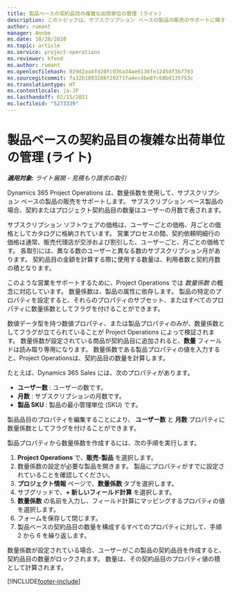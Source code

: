 ```yaml
---
title: 製品ベースの契約品目の複雑な出荷単位の管理 (ライト)
description: このトピックは、サブスクリプション ベースの製品の販売のサポートに関する情報を提供します。
author: rumant
manager: Annbe
ms.date: 10/28/2020
ms.topic: article
ms.service: project-operations
ms.reviewer: kfend
ms.author: rumant
ms.openlocfilehash: 029d2aa4fd20fc036a34ae6136fe12454f3b7703
ms.sourcegitcommit: fa32b1893286f20271fa4ec4be8fc68bd135f53c
ms.translationtype: HT
ms.contentlocale: ja-JP
ms.lasthandoff: 02/15/2021
ms.locfileid: "5273339"
---
```

# <a name="manage-complex-units-for-product-based-contract-lines---lite"></a>製品ベースの契約品目の複雑な出荷単位の管理 (ライト)

_**適用対象:** ライト展開 - 見積もり請求の取引_

Dynamics 365 Project Operations は、数量係数を使用して、サブスクリプション ベースの製品の販売をサポートします。 サブスクリプション ベース製品の場合、契約またはプロジェクト契約品目の数量はユーザーの月数で表されます。

サブスクリプション ソフトウェアの価格は、ユーザーごとの価格、月ごとの価格としてカタログに格納されています。 営業プロセスの間、契約依頼明細行の価格は通常、販売代理店が交渉および割引した、ユーザーごと、月ごとの価格です。 各取引には、異なる数のユーザーと異なる数のサブスクリプション月があります。 契約品目の金額を計算する際に使用する数量は、利用者数と契約月数の積となります。

このような営業をサポートするために、Project Operations では *数量係数* の概念に対応しています。 数量係数は、製品の属性に依存します。 製品の特定のプロパティを設定すると、それらのプロパティのサブセット、またはすべてのプロパティに数量係数としてフラグを付けることができます。

数値データ型を持つ数値プロパティ、または製品プロパティのみが、数量係数としてフラグが立てられていることが Project Operations によって検証されます。 数量係数が設定されている商品が契約品目に追加されると、**数量** フィールドは読み取り専用になります。 数量係数である製品プロパティの値を入力すると、Project Operationsは、契約品目の数量を計算します。

たとえば、Dynamics 365 Sales には、次のプロパティがあります。

- **ユーザー数** : ユーザーの数です。
- **月数** : サブスクリプションの月数です。
- **製品 SKU** : 製品の最小管理単位 (SKU) です。

製品品目のプロパティを編集することにより、 **ユーザー数** と **月数** プロパティに数量係数としてフラグを付けることができます。

製品プロパティから数量係数を作成するには、次の手順を実行します。

1. **Project Operations** で、**販売-製品** を選択します。
2. 数量係数の設定が必要な製品を開きます。 製品にプロパティがすでに設定されていることを確認してください。
3. **プロジェクト情報** ページで、**数量係数** タブを選択します。
4. サブグリッドで、**+ 新しいフィールド計算** を選択します。
5. **数量係数** の名前を入力し、フィールド計算にマッピングするプロパティの値を選択します。
6. フォームを保存して閉じます。
7. 製品ベースの契約品目の数量を構成するすべてのプロパティに対して、手順 2 から 6 を繰り返します。

数量係数が設定されている場合、ユーザーがこの製品の契約品目を作成すると、契約品目の数量がロックされます。 数量は、その契約品目のプロパティ値の積として計算されます。


[!INCLUDE[footer-include](../../includes/footer-banner.md)]